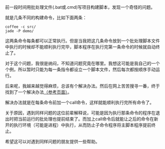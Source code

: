 前一段时间用批处理文件(.bat或.cmd)写项目构建脚本，发现一个奇怪的问题。

就是几条不同的构建命令，比如下面两条：

    coffee -c src/
    jade -P demo/

这两条命令每条都可以正常执行。但是当我把这几条命令放到一个批处理脚本文件中执行的时候却不能顺利执行完毕，脚本程序在执行完第一条命令的时候就自动终止了。

对于这个问题，我很是纳闷，不知道问题究竟在哪里。我想这可能是我自己的一个个例，所以暂时只能为每一条指令都设立一个脚本文件，然后每次都按顺序手动运行。

后来呢，我越来越觉得麻烦，总该有个解决办法。然后在网上苦苦搜寻一番，终于找到了一个解决办法[（参考页面）](http://blog.sina.com.cn/s/blog_64693fd401014aui.html)。

解决办法就是在每条命令前加一个call命令，这样就能顺利执行完所有命令了。

关于原因，遇到同样问题的这位前辈解释说，可能是因为执行那条命令的程序在退出时把当前运行的批处理也提前结束了。而加上call命令后就能让之后的命令在新开的执行环境（可能是进程）中执行，从而防止子命令程序将主脚本程序提前终止。

希望这可以对遇到同样问题的朋友提供一些帮助。
